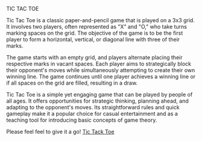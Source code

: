 TIC TAC TOE 


Tic Tac Toe is a classic paper-and-pencil game that is played on a 3x3 grid. It involves two players, often represented as "X" and "O," who take turns marking spaces on the grid. The objective of the game is to be the first player to form a horizontal, vertical, or diagonal line with three of their marks.

The game starts with an empty grid, and players alternate placing their respective marks in vacant spaces. Each player aims to strategically block their opponent's moves while simultaneously attempting to create their own winning line. The game continues until one player achieves a winning line or if all spaces on the grid are filled, resulting in a draw.

Tic Tac Toe is a simple yet engaging game that can be played by people of all ages. It offers opportunities for strategic thinking, planning ahead, and adapting to the opponent's moves. Its straightforward rules and quick gameplay make it a popular choice for casual entertainment and as a teaching tool for introducing basic concepts of game theory.

Please feel feel to give it a go!
<a href=" https://christoph33one.github.io/new-challenge/">Tic Tack Toe</a>
